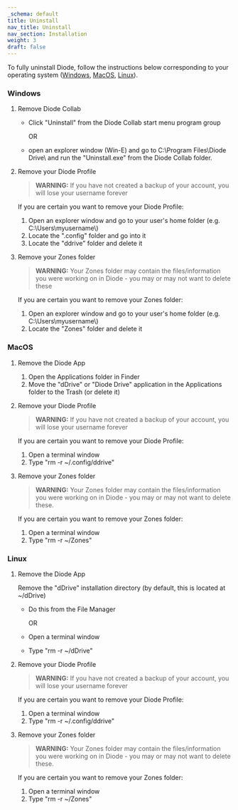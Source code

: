```yaml
---
_schema: default
title: Uninstall
nav_title: Uninstall
nav_section: Installation
weight: 3
draft: false
---
```

To fully uninstall Diode, follow the instructions below corresponding to your operating system ([Windows](#windows), [MacOS](#macos), [Linux](#linux)).

### **Windows**

1. Remove Diode Collab
   * Click "Uninstall" from the Diode Collab start menu program group

     OR

   * open an explorer window (Win-E) and go to C:\\Program Files\\Diode Drive\\ and run the "Uninstall.exe" from the Diode Collab folder.
2. Remove your Diode Profile

   > **WARNING:** If you have not created a backup of your account, you will lose your username forever

   If you are certain you want to remove your Diode Profile:
   1. Open an explorer window and go to your user's home folder (e.g. C:\\Users\\myusername\\)
   2. Locate the ".config" folder and go into it
   3. Locate the "ddrive" folder and delete it
3. Remove your Zones folder

   > **WARNING:** Your Zones folder may contain the files/information you were working on in Diode - you may or may not want to delete these

   If you are certain you want to remove your Zones folder:
   1. Open an explorer window and go to your user's home folder (e.g. C:\\Users\\myusername\\)
   2. Locate the "Zones" folder and delete it

### **MacOS**

1. Remove the Diode App
   1. Open the Applications folder in Finder
   2. Move the "dDrive" or "Diode Drive" application in the Applications folder to the Trash (or delete it)
2. Remove your Diode Profile

   > **WARNING:** If you have not created a backup of your account, you will lose your username forever

   If you are certain you want to remove your Diode Profile:
   1. Open a terminal window
   2. Type "rm -r ~/.config/ddrive"
3. Remove your Zones folder

   > **WARNING:** Your Zones folder may contain the files/information you were working on in Diode - you may or may not want to delete these.

   If you are certain you want to remove your Zones folder:
   1. Open a terminal window
   2. Type "rm -r ~/Zones"

### **Linux**

1. Remove the Diode App

   Remove the "dDrive" installation directory (by default, this is located at ~/dDrive)
   * Do this from the File Manager

     OR

   * Open a terminal window
   * Type "rm -r ~/dDrive"
2. Remove your Diode Profile

   > **WARNING:** If you have not created a backup of your account, you will lose your username forever

   If you are certain you want to remove your Diode Profile:
   1. Open a terminal window
   2. Type "rm -r ~/.config/ddrive"
3. Remove your Zones folder

   > **WARNING:** Your Zones folder may contain the files/information you were working on in Diode - you may or may not want to delete these.

   If you are certain you want to remove your Zones folder:
   1. Open a terminal window
   2. Type "rm -r ~/Zones"

###